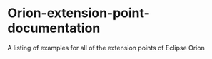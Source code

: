 Orion-extension-point-documentation
===================================

A listing of examples for all of the extension points of Eclipse Orion

